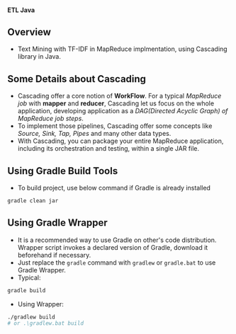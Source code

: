 #### ETL Java

## Overview
- Text Mining with TF-IDF in MapReduce implmentation, using Cascading library in Java.

## Some Details about Cascading
- Cascading offer a core notion of **WorkFlow**. For a typical *MapReduce job* with **mapper** and **reducer**, Cascading let us focus on the whole application, developing application as a *DAG(Directed Acyclic Graph) of MapReduce job steps*.
- To implement those pipelines, Cascading offer some concepts like *Source, Sink, Tap, Pipes* and many other data types.
- With Cascading, you can package your entire MapReduce application, including its orchestration and testing, within a single JAR file.

## Using Gradle Build Tools
- To build project, use below command if Gradle is already installed
```sh
gradle clean jar
```
## Using Gradle Wrapper
- It is a recommended way to use Gradle on other's code distribution. Wrapper script invokes a declared version of Gradle, download it beforehand if necessary.
- Just replace the ```gradle``` command with ```gradlew``` or ```gradle.bat``` to use Gradle Wrapper.
- Typical:
```sh
gradle build
```
- Using Wrapper:
```sh
./gradlew build
# or .\gradlew.bat build
```